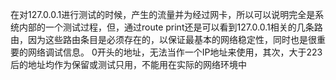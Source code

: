 在对127.0.0.1进行测试的时候，产生的流量并为经过网卡，所以可以说明完全是系统内部的一个测试过程，但，通过route print还是可以看到127.0.0.1相关的几条路由，因为这些路由条目是必须存在的，以保证最基本的网络稳定性，同时也是很重要的网络调试信息。
0开头的地址，无法当作一个IP地址来使用，其次，大于223后的地址均作为保留或测试只用，不能用在实际的网络环境中

